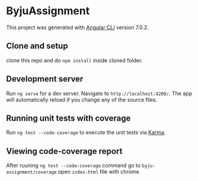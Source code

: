 # ByjuAssignment

This project was generated with [Angular CLI](https://github.com/angular/angular-cli) version 7.0.2.

## Clone and setup

clone this repo and do `npm install` inside cloned folder.

## Development server

Run `ng serve` for a dev server. Navigate to `http://localhost:4200/`. The app will automatically reload if you change any of the source files.

## Running unit tests with coverage

Run `ng test --code-coverage` to execute the unit tests via [Karma](https://karma-runner.github.io).

## Viewing code-coverage report 

After ruuning `ng test --code-coverage` command go to `byju-assignment/coverage` open `index.html` file with chrome

